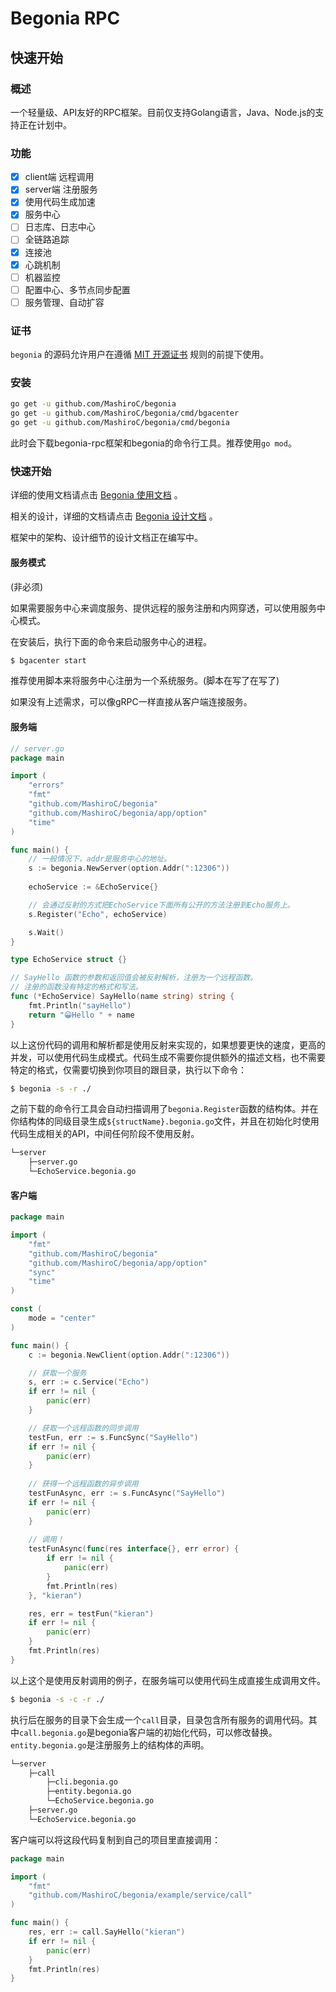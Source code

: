 # Begonia RPC

## 快速开始

### 概述

一个轻量级、API友好的RPC框架。目前仅支持Golang语言，Java、Node.js的支持正在计划中。

### 功能

- [x] client端 远程调用
- [x] server端 注册服务
- [x] 使用代码生成加速
- [x] 服务中心
- [ ] 日志库、日志中心
- [ ] 全链路追踪
- [x] 连接池
- [x] 心跳机制
- [ ] 机器监控
- [ ] 配置中心、多节点同步配置
- [ ] 服务管理、自动扩容

### 证书

`begonia` 的源码允许用户在遵循 [MIT 开源证书](https://github.com/MashiroC/begonia/blob/master/LICENSE) 规则的前提下使用。

### 安装

```bash
go get -u github.com/MashiroC/begonia
go get -u github.com/MashiroC/begonia/cmd/bgacenter
go get -u github.com/MashiroC/begonia/cmd/begonia
```

此时会下载begonia-rpc框架和begonia的命令行工具。推荐使用`go mod`。

### 快速开始

详细的使用文档请点击 [Begonia 使用文档](https://github.com/MashiroC/begonia/blob/master/doc/Begonia_Using_Doc.md) 。

相关的设计，详细的文档请点击 [Begonia 设计文档](https://github.com/MashiroC/begonia/blob/master/doc/Begonia__Doc.md) 。

框架中的架构、设计细节的设计文档正在编写中。

#### 服务模式

(非必须)

如果需要服务中心来调度服务、提供远程的服务注册和内网穿透，可以使用服务中心模式。

在安装后，执行下面的命令来启动服务中心的进程。

```bash
$ bgacenter start
```

推荐使用脚本来将服务中心注册为一个系统服务。(脚本在写了在写了)

如果没有上述需求，可以像gRPC一样直接从客户端连接服务。

#### 服务端

```go
// server.go
package main

import (
	"errors"
	"fmt"
	"github.com/MashiroC/begonia"
	"github.com/MashiroC/begonia/app/option"
	"time"
)

func main() {
    // 一般情况下，addr是服务中心的地址。
    s := begonia.NewServer(option.Addr(":12306")) 
    
	echoService := &EchoService{}

    // 会通过反射的方式把EchoService下面所有公开的方法注册到Echo服务上。
	s.Register("Echo", echoService)

	s.Wait()
}

type EchoService struct {}

// SayHello 函数的参数和返回值会被反射解析，注册为一个远程函数。
// 注册的函数没有特定的格式和写法。
func (*EchoService) SayHello(name string) string {
	fmt.Println("sayHello")
	return "😀Hello " + name
}

```

以上这份代码的调用和解析都是使用反射来实现的，如果想要更快的速度，更高的并发，可以使用代码生成模式。代码生成不需要你提供额外的描述文档，也不需要特定的格式，仅需要切换到你项目的跟目录，执行以下命令：

```bash
$ begonia -s -r ./
```

之前下载的命令行工具会自动扫描调用了`begonia.Register`函数的结构体。并在你结构体的同级目录生成`${structName}.begonia.go`文件，并且在初始化时使用代码生成相关的API，中间任何阶段不使用反射。

```bash
└─server
    ├─server.go
    └─EchoService.begonia.go
```

#### 客户端

```go
package main

import (
	"fmt"
	"github.com/MashiroC/begonia"
	"github.com/MashiroC/begonia/app/option"
	"sync"
	"time"
)

const (
	mode = "center"
)

func main() {
    c := begonia.NewClient(option.Addr(":12306"))

    // 获取一个服务
    s, err := c.Service("Echo")
	if err != nil {
		panic(err)
	}

    // 获取一个远程函数的同步调用
	testFun, err := s.FuncSync("SayHello")
	if err != nil {
		panic(err)
	}
    
    // 获得一个远程函数的异步调用
    testFunAsync, err := s.FuncAsync("SayHello")
    if err != nil {
		panic(err)
	}
    
    // 调用！
	testFunAsync(func(res interface{}, err error) {
		if err != nil {
			panic(err)
		}
		fmt.Println(res)
	}, "kieran")

	res, err = testFun("kieran")
	if err != nil {
		panic(err)
	}
    fmt.Println(res)
}

```

以上这个是使用反射调用的例子，在服务端可以使用代码生成直接生成调用文件。

```bash
$ begonia -s -c -r ./
```

执行后在服务的目录下会生成一个`call`目录，目录包含所有服务的调用代码。其中`call.begonia.go`是begonia客户端的初始化代码，可以修改替换。`entity.begonia.go`是注册服务上的结构体的声明。

```bash
└─server
	├─call
		├─cli.begonia.go
		├─entity.begonia.go
		└─EchoService.begonia.go
    ├─server.go
    └─EchoService.begonia.go
```

客户端可以将这段代码复制到自己的项目里直接调用：

```go
package main

import (
	"fmt"
	"github.com/MashiroC/begonia/example/service/call"
)

func main() {
	res, err := call.SayHello("kieran")
	if err != nil {
		panic(err)
	}
	fmt.Println(res)
}
```
